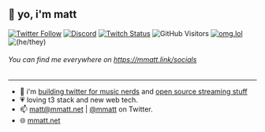 ## 👋 yo, i'm matt

[![Twitter Follow](https://img.shields.io/twitter/follow/mmatt?color=%231A90D9&label=twitter&logo=Twitter&logoColor=White&style=flat-square)](https://twitter.com/mmatt)
[![Discord](https://img.shields.io/discord/883929594179256350.svg?label=&logo=discord&logoColor=ffffff&color=7389D8&labelColor=6A7EC2&style=flat-square)](https://discord.gg/VUAjRrkZVJ)
[![Twitch Status](https://img.shields.io/twitch/status/mmattbtw?style=flat-square)](https://twitch.tv/mmattbtw)
![GitHub Visitors](https://visitor-badge.glitch.me/badge?page_id=mmattbtw.mmattbtw?style=flat-square&style=flat-square)
[![omg.lol](https://omg.8bitsqu.id/?user=mm&style=flat-square)](https://mm.omg.lol)
![(he/they)](https://img.shields.io/badge/pronouns-he%2Fthey-blue?style=flat-square)


###### You can find me everywhere on https://mmatt.link/socials
-----------------------------------------------------------------------

- 🔭 i'm [building twitter for music nerds](https://songish.app) and [open source streaming stuff](https://mmattdonk.com)
- 💗 loving t3 stack and new web tech.
- 📫 [matt@mmatt.net](mailto:matt@mmatt.net) | [@mmatt](https://twitter.com/messages/476840933-476840933?recipient_id=476840933&text=Hello!) on Twitter.
- 🌐 [mmatt.net](https://mmatt.net) 
